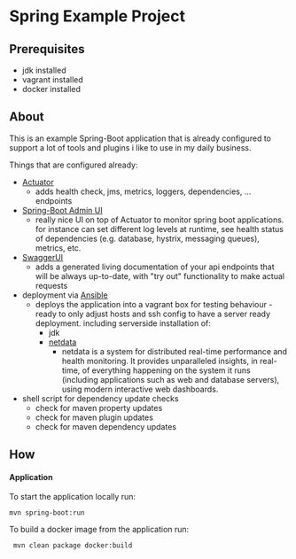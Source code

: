 Spring Example Project
====

Prerequisites
----
* jdk installed
* vagrant installed
* docker installed

About
----
This is an example Spring-Boot application that is already configured 
to support a lot of tools and plugins i like to use in my daily business.

Things that are configured already:
* [Actuator](https://docs.spring.io/spring-boot/docs/current/reference/htmlsingle/#production-ready)
	* adds health check, jms, metrics, loggers, dependencies, ... endpoints
* [Spring-Boot Admin UI](https://github.com/codecentric/spring-boot-admin/blob/master/README.md)
	* really nice UI on top of Actuator to monitor spring boot applications. for instance can set different log 
	levels at runtime, see health status of dependencies (e.g. database, hystrix, messaging queues), metrics, etc.
* [SwaggerUI](https://swagger.io/swagger-ui/)
	* adds a generated living documentation of your api endpoints that will be always up-to-date, 
	with "try out" functionality to make actual requests 
* deployment via [Ansible](https://www.ansible.com/)
	* deploys the application into a vagrant box for testing behaviour - ready to only adjust hosts and ssh config to 
	have a server ready deployment. including serverside installation of:
		* jdk
		* [netdata](https://github.com/firehol/netdata/blob/master/README.md)
			* netdata is a system for distributed real-time performance and health monitoring. 
			It provides unparalleled insights, in real-time, of everything happening on the system 
			it runs (including applications such as web and database servers), 
			using modern interactive web dashboards.
* shell script for dependency update checks
	* check for maven property updates
	* check for maven plugin updates
	* check for maven dependency updates
	
How
----

#### Application

To start the application locally run:

	mvn spring-boot:run
	 
To build a docker image from the application run:

	 mvn clean package docker:build
	 


